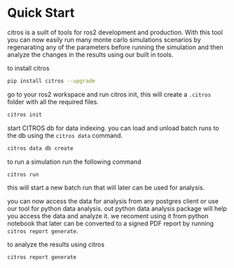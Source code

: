 # Quick Start

citros is a suilt of tools for ros2 development and production. 
With this tool you can now easily run many monte carlo simulations scenarios by regenarating any of the parameters before running the simulation and then analyze the changes in the results using our built in tools.

to install citros
```bash
pip install citros --upgrade
```
go to your ros2 workspace and run citros init, this will create a `.citros` folder with all the required files.
```bash
citros init
```

start CITROS db for data indexing. you can load and unload batch runs to the db using the `citros data` command.
```bash
citros data db create
```

to run a simulation run the following command
```bash
citros run 
```
this will start a new batch run that will later can be used for analysis.

you can now access the data for analysis from any postgres client or use our tool for python data analysis. 
out python data analysis package will help you access the data and analyze it. we recoment using it from python notebook that later can be converted to a signed PDF report by running `citros report generate`. 

to analyze the results using citros
```bash
citros report generate 
```
